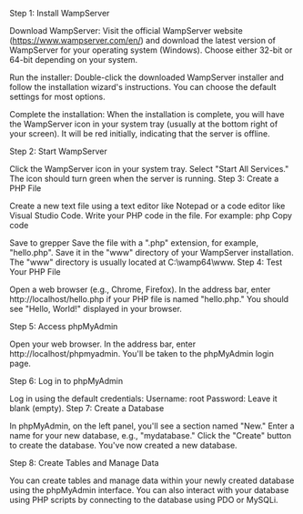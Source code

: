 Step 1: Install WampServer

Download WampServer: Visit the official WampServer website (https://www.wampserver.com/en/) and download the latest version of WampServer for your operating system (Windows). Choose either 32-bit or 64-bit depending on your system.

Run the installer: Double-click the downloaded WampServer installer and follow the installation wizard's instructions. You can choose the default settings for most options.

Complete the installation: When the installation is complete, you will have the WampServer icon in your system tray (usually at the bottom right of your screen). It will be red initially, indicating that the server is offline.

Step 2: Start WampServer

Click the WampServer icon in your system tray.
Select "Start All Services." The icon should turn green when the server is running.
Step 3: Create a PHP File

Create a new text file using a text editor like Notepad or a code editor like Visual Studio Code.
Write your PHP code in the file. For example:
php
Copy code
<?php
echo "Hello, World!";
?>
Save to grepper
Save the file with a ".php" extension, for example, "hello.php". Save it in the "www" directory of your WampServer installation. The "www" directory is usually located at C:\wamp64\www.
Step 4: Test Your PHP File

Open a web browser (e.g., Chrome, Firefox).
In the address bar, enter http://localhost/hello.php if your PHP file is named "hello.php."
You should see "Hello, World!" displayed in your browser.

Step 5: Access phpMyAdmin

Open your web browser.
In the address bar, enter http://localhost/phpmyadmin.
You'll be taken to the phpMyAdmin login page.

Step 6: Log in to phpMyAdmin

Log in using the default credentials:
Username: root
Password: Leave it blank (empty).
Step 7: Create a Database

In phpMyAdmin, on the left panel, you'll see a section named "New." Enter a name for your new database, e.g., "mydatabase."
Click the "Create" button to create the database.
You've now created a new database.

Step 8: Create Tables and Manage Data

You can create tables and manage data within your newly created database using the phpMyAdmin interface. You can also interact with your database using PHP scripts by connecting to the database using PDO or MySQLi.
